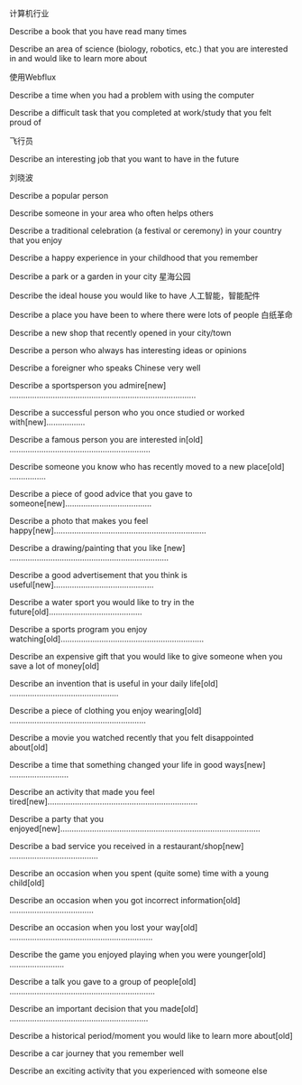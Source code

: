 计算机行业

Describe a book that you have read many times

Describe an area of science (biology, robotics, etc.) that you are interested in and would like to learn more about



使用Webflux

Describe a time when you had a problem with using the computer

Describe a difficult task that you completed at work/study that you felt proud of 



飞行员

Describe an interesting job that you want to have in the future





刘晓波

Describe a popular person

Describe someone in your area who often helps others





Describe a traditional celebration (a festival or ceremony) in your country that you enjoy

Describe a happy experience in your childhood that you remember









Describe a park or a garden in your city 星海公园

Describe the ideal house you would like to have 人工智能，智能配件

Describe a place you have been to where there were lots of people 白纸革命

Describe a new shop that recently opened in your city/town 

Describe a person who always has interesting ideas or opinions 

Describe a foreigner who speaks Chinese very well

Describe a sportsperson you admire[new] .................................................................................. 

Describe a successful person who you once studied or worked with[new].................

Describe a famous person you are interested in[old] ..............................................................

Describe someone you know who has recently moved to a new place[old] ................ 

Describe a piece of good advice that you gave to someone[new]......................................

Describe a photo that makes you feel happy[new]...................................................................

Describe a drawing/painting that you like [new] ......................................................................

 Describe a good advertisement that you think is useful[new]............................................

Describe a water sport you would like to try in the future[old].........................................

Describe a sports program you enjoy watching[old]...............................................................

Describe an expensive gift that you would like to give someone when you save a lot of money[old] 

Describe an invention that is useful in your daily life[old] ................................................ 

Describe a piece of clothing you enjoy wearing[old] ............................................................ 

Describe a movie you watched recently that you felt disappointed about[old]

Describe a time that something changed your life in good ways[new] .......................... 

Describe an activity that made you feel tired[new]..................................................................

Describe a party that you enjoyed[new]........................................................................................

Describe a bad service you received in a restaurant/shop[new] .......................................

Describe an occasion when you spent (quite some) time with a young child[old]

Describe an occasion when you got incorrect information[old] ..................................... 

Describe an occasion when you lost your way[old] ...............................................................

Describe the game you enjoyed playing when you were younger[old] ........................

Describe a talk you gave to a group of people[old] ................................................................ 

Describe an important decision that you made[old] .............................................................

Describe a historical period/moment you would like to learn more about[old]

Describe a car journey that you remember well

Describe an exciting activity that you experienced with someone else